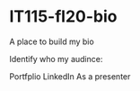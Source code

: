 # IT115-fl20-bio
A place to build my bio

Identify who my audince:

Portfplio
LinkedIn
As a presenter

